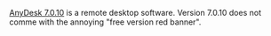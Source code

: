 [AnyDesk 7.0.10](https://anydesk.en.uptodown.com/windows/versions) is a remote desktop software. Version 7.0.10 does not comme with the annoying "free version red banner". 
